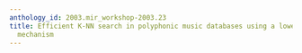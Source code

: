 ```yaml
---
anthology_id: 2003.mir_workshop-2003.23
title: Efficient K-NN search in polyphonic music databases using a lower bounding
  mechanism
---
```

